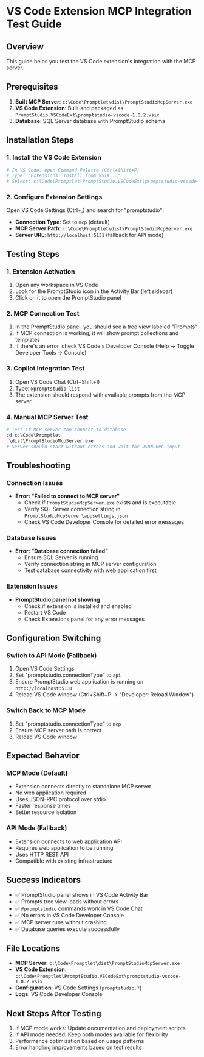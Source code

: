 # VS Code Extension MCP Integration Test Guide

## Overview
This guide helps you test the VS Code extension's integration with the MCP server.

## Prerequisites
1. **Built MCP Server**: `c:\Code\Promptlet\dist\PromptStudioMcpServer.exe`
2. **VS Code Extension**: Built and packaged as `PromptStudio.VSCodeExt\promptstudio-vscode-1.0.2.vsix`
3. **Database**: SQL Server database with PromptStudio schema

## Installation Steps

### 1. Install the VS Code Extension
```bash
# In VS Code, open Command Palette (Ctrl+Shift+P)
# Type: "Extensions: Install from VSIX..."
# Select: c:\Code\Promptlet\PromptStudio.VSCodeExt\promptstudio-vscode-1.0.2.vsix
```

### 2. Configure Extension Settings
Open VS Code Settings (Ctrl+,) and search for "promptstudio":

- **Connection Type**: Set to `mcp` (default)
- **MCP Server Path**: `c:\Code\Promptlet\dist\PromptStudioMcpServer.exe`
- **Server URL**: `http://localhost:5131` (fallback for API mode)

## Testing Steps

### 1. Extension Activation
1. Open any workspace in VS Code
2. Look for the PromptStudio icon in the Activity Bar (left sidebar)
3. Click on it to open the PromptStudio panel

### 2. MCP Connection Test
1. In the PromptStudio panel, you should see a tree view labeled "Prompts"
2. If MCP connection is working, it will show prompt collections and templates
3. If there's an error, check VS Code's Developer Console (Help → Toggle Developer Tools → Console)

### 3. Copilot Integration Test
1. Open VS Code Chat (Ctrl+Shift+I)
2. Type: `@promptstudio list`
3. The extension should respond with available prompts from the MCP server

### 4. Manual MCP Server Test
```powershell
# Test if MCP server can connect to database
cd c:\Code\Promptlet
.\dist\PromptStudioMcpServer.exe
# Server should start without errors and wait for JSON-RPC input
```

## Troubleshooting

### Connection Issues
- **Error: "Failed to connect to MCP server"**
  - Check if `PromptStudioMcpServer.exe` exists and is executable
  - Verify SQL Server connection string in `PromptStudioMcpServer\appsettings.json`
  - Check VS Code Developer Console for detailed error messages

### Database Issues
- **Error: "Database connection failed"**
  - Ensure SQL Server is running
  - Verify connection string in MCP server configuration
  - Test database connectivity with web application first

### Extension Issues
- **PromptStudio panel not showing**
  - Check if extension is installed and enabled
  - Restart VS Code
  - Check Extensions panel for any error messages

## Configuration Switching

### Switch to API Mode (Fallback)
1. Open VS Code Settings
2. Set "promptstudio.connectionType" to `api`
3. Ensure PromptStudio web application is running on `http://localhost:5131`
4. Reload VS Code window (Ctrl+Shift+P → "Developer: Reload Window")

### Switch Back to MCP Mode
1. Set "promptstudio.connectionType" to `mcp`
2. Ensure MCP server path is correct
3. Reload VS Code window

## Expected Behavior

### MCP Mode (Default)
- Extension connects directly to standalone MCP server
- No web application required
- Uses JSON-RPC protocol over stdio
- Faster response times
- Better resource isolation

### API Mode (Fallback)  
- Extension connects to web application API
- Requires web application to be running
- Uses HTTP REST API
- Compatible with existing infrastructure

## Success Indicators
- ✅ PromptStudio panel shows in VS Code Activity Bar
- ✅ Prompts tree view loads without errors
- ✅ `@promptstudio` commands work in VS Code Chat
- ✅ No errors in VS Code Developer Console
- ✅ MCP server runs without crashing
- ✅ Database queries execute successfully

## File Locations
- **MCP Server**: `c:\Code\Promptlet\dist\PromptStudioMcpServer.exe`
- **VS Code Extension**: `c:\Code\Promptlet\PromptStudio.VSCodeExt\promptstudio-vscode-1.0.2.vsix`  
- **Configuration**: VS Code Settings (`promptstudio.*`)
- **Logs**: VS Code Developer Console

## Next Steps After Testing
1. If MCP mode works: Update documentation and deployment scripts
2. If API mode needed: Keep both modes available for flexibility
3. Performance optimization based on usage patterns
4. Error handling improvements based on test results
